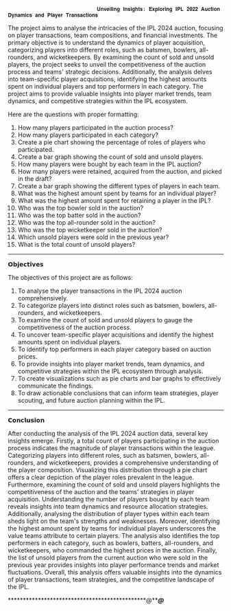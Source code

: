                                  𝐔𝐧𝐯𝐞𝐢𝐥𝐢𝐧𝐠 𝐈𝐧𝐬𝐢𝐠𝐡𝐭𝐬: 𝐄𝐱𝐩𝐥𝐨𝐫𝐢𝐧𝐠 𝐈𝐏𝐋 𝟐𝟎𝟐𝟐 𝐀𝐮𝐜𝐭𝐢𝐨𝐧 𝐃𝐲𝐧𝐚𝐦𝐢𝐜𝐬 𝐚𝐧𝐝 𝐏𝐥𝐚𝐲𝐞𝐫 𝐓𝐫𝐚𝐧𝐬𝐚𝐜𝐭𝐢𝐨𝐧𝐬
                                 
The project aims to analyse the intricacies of the IPL 2024 auction, focusing on player transactions, team compositions, and financial investments. The primary objective is to understand the dynamics of player acquisition, categorizing players into different roles, such as batsmen, bowlers, all-rounders, and wicketkeepers. By examining the count of sold and unsold players, the project seeks to unveil the competitiveness of the auction process and teams' strategic decisions. Additionally, the analysis delves into team-specific player acquisitions, identifying the highest amounts spent on individual players and top performers in each category. The project aims to provide valuable insights into player market trends, team dynamics, and competitive strategies within the IPL ecosystem.

Here are the questions with proper formatting:
1. How many players participated in the auction process?
2. How many players participated in each category?
3. Create a pie chart showing the percentage of roles of players who participated.
4. Create a bar graph showing the count of sold and unsold players.
5. How many players were bought by each team in the IPL auction?
6. How many players were retained, acquired from the auction, and picked in the draft?
7. Create a bar graph showing the different types of players in each team.
8. What was the highest amount spent by teams for an individual player?
9. What was the highest amount spent for retaining a player in the IPL?
10. Who was the top bowler sold in the auction?
11. Who was the top batter sold in the auction?
12. Who was the top all-rounder sold in the auction?
13. Who was the top wicketkeeper sold in the auction?
14. Which unsold players were sold in the previous year?
15. What is the total count of unsold players?
********************************************************************************************************************************************************************
𝗢𝗯𝗷𝗲𝗰𝘁𝗶𝘃𝗲𝘀

The objectives of this project are as follows:
1. To analyse the player transactions in the IPL 2024 auction comprehensively.
2. To categorize players into distinct roles such as batsmen, bowlers, all-rounders, and wicketkeepers.
3. To examine the count of sold and unsold players to gauge the competitiveness of the auction process.
4. To uncover team-specific player acquisitions and identify the highest amounts spent on individual players.
5. To identify top performers in each player category based on auction prices.
6. To provide insights into player market trends, team dynamics, and competitive strategies within the IPL ecosystem through analysis.
7. To create visualizations such as pie charts and bar graphs to effectively communicate the findings.
8. To draw actionable conclusions that can inform team strategies, player scouting, and future auction planning within the IPL.

********************************************************************************************************************************************************************

𝗖𝗼𝗻𝗰𝗹𝘂𝘀𝗶𝗼𝗻

After conducting the analysis of the IPL 2024 auction data, several key insights emerge. Firstly, a total count of players participating in the auction process indicates the magnitude of player transactions within the league. Categorizing players into different roles, such as batsmen, bowlers, all-rounders, and wicketkeepers, provides a comprehensive understanding of the player composition. Visualizing this distribution through a pie chart offers a clear depiction of the player roles prevalent in the league.
Furthermore, examining the count of sold and unsold players highlights the competitiveness of the auction and the teams' strategies in player acquisition. Understanding the number of players bought by each team reveals insights into team dynamics and resource allocation strategies. Additionally, analysing the distribution of player types within each team sheds light on the team's strengths and weaknesses.
Moreover, identifying the highest amount spent by teams for individual players underscores the value teams attribute to certain players. The analysis also identifies the top performers in each category, such as bowlers, batters, all-rounders, and wicketkeepers, who commanded the highest prices in the auction.
Finally, the list of unsold players from the current auction who were sold in the previous year provides insights into player performance trends and market fluctuations. Overall, this analysis offers valuable insights into the dynamics of player transactions, team strategies, and the competitive landscape of the IPL.

**********************************************@***********************************************************@*********************************************************

